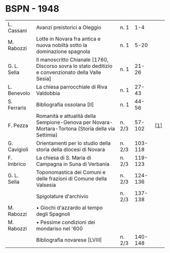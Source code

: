 # BSPN - 1948

<table>
    <tr>
        <td>L. Cassani</td>
        <td>Avanzi preistorici a Oleggio</td>
        <td>n. 1</td>
        <td>1-4</td>
        <td></td>
    </tr>
    <tr>
        <td>M. Rabozzi</td>
        <td>Lotte in Novara fra antica e nuova nobiltà sotto la dominazione spagnola</td>
        <td>n. 1</td>
        <td>5-20</td>
        <td></td>
    </tr>
    <tr>
        <td>G. L. Sella</td>
        <td>Il manoscritto Chianale [1760, Discorso sovra lo stato deditizio e convenzionato della Valle Sesia]</td>
        <td>n. 1</td>
        <td>21-26</td>
        <td></td>
    </tr>
    <tr>
        <td>L. Benevolo</td>
        <td>La chiesa parrocchiale di Riva Valdobbia</td>
        <td>n. 1</td>
        <td>27-43</td>
        <td></td>
    </tr>
    <tr>
        <td>S. Ferraris</td>
        <td>Bibliografia ossolana [II]</td>
        <td>n. 1</td>
        <td>44-56</td>
        <td></td>
    </tr>
    <tr>
        <td>F. Pezza</td>
        <td>Romanità e attualità della Sempione-Genova per Novara-Mortara-Tortona (Storia della via
            Settimia)
        </td>
        <td>n. 2/3</td>
        <td>57-102</td>
        <td><a href="https://en.calameo.com/read/0072607359d7feb8cecdf">[1]</a></td>
    </tr>
    <tr>
        <td>G. Cavigioli</td>
        <td>Orientamenti per lo studio della storia della diocesi di Novara</td>
        <td>n. 2/3</td>
        <td>103-118</td>
        <td></td>
    </tr>
    <tr>
        <td>F. Imbrico</td>
        <td>La chiesa di S. Maria di Campagna in Suna di Verbania</td>
        <td>n. 2/3</td>
        <td>119-123</td>
        <td></td>
    </tr>
    <tr>
        <td>G. L. Sella</td>
        <td>Toponomastica dei Comuni e delle frazioni di Comune della Valsesia</td>
        <td>n. 2/3</td>
        <td>124-136</td>
        <td></td>
    </tr>
    <tr>
        <td></td>
        <td>Spigolature d'archivio</td>
        <td>n. 2/3</td>
        <td>137-138</td>
        <td></td>
    </tr>
    <tr>
        <td>M. Rabozzi</td>
        <td>• Giochi d'azzardo al tempo degli Spagnoli</td>
        <td></td>
        <td></td>
        <td></td>
    </tr>
    <tr>
        <td>M. Rabozzi</td>
        <td>• Pessime condizioni dei mondariso nel '600</td>
        <td></td>
        <td></td>
        <td></td>
    </tr>
    <tr>
        <td></td>
        <td>Bibliografia novarese [LVIII]</td>
        <td>n. 2/3</td>
        <td>140-148</td>
        <td></td>
    </tr>
</table>